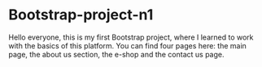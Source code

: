 # Bootstrap-project-n1
Hello everyone,
this is my first Bootstrap project, where I learned to work with the basics of this platform. 
You can find four pages here: the main page, the about us section, the e-shop and the contact us page.
